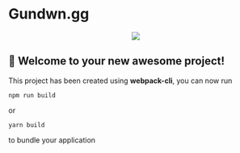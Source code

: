 # Gundwn.gg

<p align="center">
  <img src="https://i.imgur.com/Bs08dJ9.gif" />
</p>

## 🚀 Welcome to your new awesome project!

This project has been created using **webpack-cli**, you can now run

```
npm run build
```

or

```
yarn build
```

to bundle your application
